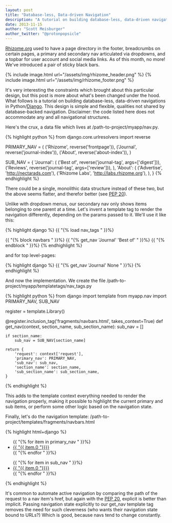 ```yaml
---
layout: post
title: "Database-less, Data-driven Navigation"
description: "A tutorial on building database-less, data-driven navigations in Python/Django."
date: 2013-11-15
author: "Scott Meisburger"
author_twitter: "@protonpopsicle"
---
```


[Rhizome.org](http://rhizome.org/) used to have a page directory in the footer, breadcrumbs on certain pages, a primary and secondary nav articulated via dropdowns, and a topbar for user account and social media links. As of this month, no more! We've introduced a pair of sticky black bars.

{% include image.html url="/assets/img/rhizome_header.png" %}
{% include image.html url="/assets/img/rhizome_footer.png" %}

It's very interesting the constraints which brought about this particular design, but this post is more about what's been changed under the hood. What follows is a tutorial on building database-less, data-driven navigations in Python/[Django](https://www.djangoproject.com/). This design is simple and flexible, qualities not shared by database-backed navigation.<!--more--> Disclaimer: the code listed here does not accommodate any and all navigational structures.

Here's the crux, a data file which lives at /path-to-project/myapp/nav.py.

{% highlight python %}
from django.core.urlresolvers import reverse

PRIMARY_NAV = (
    ('Rhizome', reverse('frontpage')),
    ('Journal', reverse('journal-index')),
    ('About', reverse('about-index')),
)

SUB_NAV = {
    'Journal': (
        ('Best of', reverse('journal-tag', args=['digest'])),
        ('Reviews', reverse('journal-tag', args=['review'])),
    ),
    'About': (
        ('Advertise', 'http://nectarads.com'),
        ('Rhizome Labs', 'http://labs.rhizome.org'),
    ),
}
{% endhighlight %}

There could be a single, monolithic data structure instead of these two, but the above seems flatter, and therefor better (see [PEP 20](http://www.python.org/dev/peps/pep-0020/)).

Unlike with dropdown menus, our secondary nav only shows items belonging to one parent at a time. Let's invent a template tag to render the navigation differently, depending on the params passed to it. We'll use it like this:

{% highlight django %}
{{ "{% load nav_tags " }}%}

{{ "{% block navbars " }}%}
    {{ "{% get_nav 'Journal' 'Best of' " }}%}
{{ "{% endblock " }}%}
{% endhighlight %}

and for top level-pages:

{% highlight django %}
{{ "{% get_nav 'Journal' None " }}%}
{% endhighlight %}

And now the implementation. We create the file /path-to-project/myapp/templatetags/nav_tags.py

{% highlight python %}
from django import template
from myapp.nav import PRIMARY_NAV, SUB_NAV

register = template.Library()

@register.inclusion_tag('fragments/navbars.html', takes_context=True)
def get_nav(context, section_name, sub_section_name):
    sub_nav = []

    if section_name:
        sub_nav = SUB_NAV[section_name]

    return {
        'request': context['request'],
        'primary_nav': PRIMARY_NAV,
        'sub_nav': sub_nav,
        'section_name': section_name,
        'sub_section_name': sub_section_name,
    }
{% endhighlight %}

This adds to the template context everything needed to render the navigation properly, making it possible to highlight the current primary and sub items, or perform some other logic based on the navigation state.

Finally, let's do the navigation template: /path-to-project/templates/fragments/navbars.html

{% highlight html+django %}
<div id="header" class="navbar">
    <ul>
        {{ "{% for item in primary_nav " }}%}
            <li><a {{ "{% if item.0 == section_name " }}%}class="active"{{ "{% endif " }}%} href="{{ "{{ item.1 " }}}}">{{ "{{ item.0 "}}}}</a></li>
        {{ "{% endfor " }}%}
    </ul>
</div>

<div id="footer" class="navbar">
    <ul>
        {{ "{% for item in sub_nav " }}%}
            <li><a {{ "{% if item.0 == sub_section_name " }}%}class="active"{{ "{% endif " }}%} href="{{ "{{ item.1 "}}}}">{{ "{{ item.0 "}}}}</a></li>
        {{ "{% endfor " }}%}
    </ul>
</div>
{% endhighlight %}

It's common to automate active navigation by comparing the path of the request to a nav item's href, but again with the [PEP 20](http://www.python.org/dev/peps/pep-0020/), explicit is better than implicit. Passing navigation state explicitly to our get_nav template tag removes the need for such cleverness (who wants their navigation state bound to URLs?) Which is good, because navs tend to change constantly.
